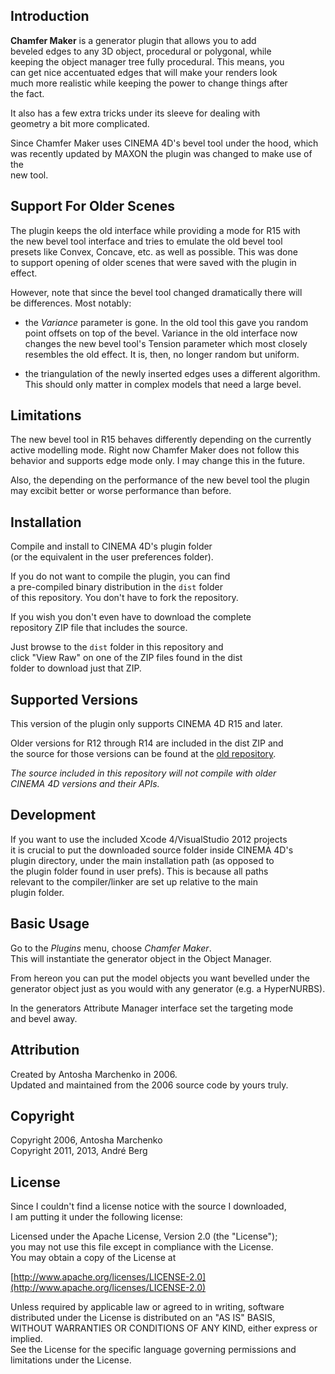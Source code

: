 Introduction
------------

**Chamfer Maker** is a generator plugin that allows you to add  
beveled edges to any 3D object, procedural or polygonal, while  
keeping the object manager tree fully procedural. This means, you  
can get nice accentuated edges that will make your renders look  
much more realistic while keeping the power to change things after  
the fact.

It also has a few extra tricks under its sleeve for dealing with  
geometry a bit more complicated. 

Since Chamfer Maker uses CINEMA 4D's bevel tool under the hood, which  
was recently updated by MAXON the plugin was changed to make use of the  
new tool.

Support For Older Scenes
------------------------

The plugin keeps the old interface while providing a mode for R15 with  
the new bevel tool interface and tries to emulate the old bevel tool  
presets like Convex, Concave, etc. as well as possible. This was done  
to support opening of older scenes that were saved with the plugin in  
effect.

However, note that since the bevel tool changed dramatically there will  
be differences. Most notably:

- the *Variance* parameter is gone. In the old tool this gave you random  
  point offsets on top of the bevel. Variance in the old interface now  
  changes the new bevel tool's Tension parameter which most closely  
  resembles the old effect. It is, then, no longer random but uniform.
  
- the triangulation of the newly inserted edges uses a different algorithm.  
  This should only matter in complex models that need a large bevel. 
 
Limitations
-----------

The new bevel tool in R15 behaves differently depending on the currently  
active modelling mode. Right now Chamfer Maker does not follow this   
behavior and supports edge mode only. I may change this in the future. 

Also, the depending on the performance of the new bevel tool the plugin  
may excibit better or worse performance than before.

Installation
------------

Compile and install to CINEMA 4D's plugin folder  
(or the equivalent in the user preferences folder).

If you do not want to compile the plugin, you can find   
a pre-compiled binary distribution in the `dist` folder  
of this repository. You don't have to fork the repository.  

If you wish you don't even have to download the complete  
repository ZIP file that includes the source.
  
Just browse to the `dist` folder in this repository and   
click "View Raw" on one of the ZIP files found in the dist  
folder to download just that ZIP.

Supported Versions
------------------

This version of the plugin only supports CINEMA 4D R15 and later.  

Older versions for R12 through R14 are included in the dist ZIP and  
the source for those versions can be found at the [old repository](http://github.com/andreberg/C4D-ChamferMaker-R12 "Chamfer Maker R12-R14").

_The source included in this repository will not compile with older  
CINEMA 4D versions and their APIs._

Development
-----------

If you want to use the included Xcode 4/VisualStudio 2012 projects  
it is crucial to put the downloaded source folder inside CINEMA 4D's  
plugin directory, under the main installation path (as opposed to   
the plugin folder found in user prefs). This is because all paths  
relevant to the compiler/linker are set up relative to the main  
plugin folder.

Basic Usage
-----------

Go to the *Plugins* menu, choose *Chamfer Maker*.  
This will instantiate the generator object in the Object Manager.  

From hereon you can put the model objects you want bevelled under the  
generator object just as you would with any generator (e.g. a HyperNURBS).

In the generators Attribute Manager interface set the targeting mode  
and bevel away.


Attribution
-----------

Created by Antosha Marchenko in 2006.  
Updated and maintained from the 2006 source code by yours truly.

Copyright
---------

Copyright 2006, Antosha Marchenko  
Copyright 2011, 2013, André Berg

License
-------

Since I couldn't find a license notice with the source I downloaded,  
I am putting it under the following license:

Licensed under the Apache License, Version 2.0 (the "License");  
you may not use this file except in compliance with the License.  
You may obtain a copy of the License at

[http://www.apache.org/licenses/LICENSE-2.0](http://www.apache.org/licenses/LICENSE-2.0)

Unless required by applicable law or agreed to in writing, software  
distributed under the License is distributed on an "AS IS" BASIS,  
WITHOUT WARRANTIES OR CONDITIONS OF ANY KIND, either express or implied.  
See the License for the specific language governing permissions and  
limitations under the License.  
